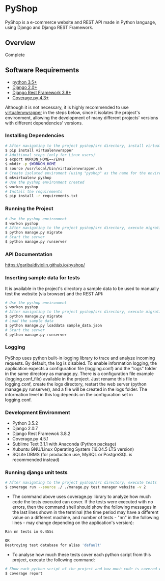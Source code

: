 # PyShop

PyShop is a e-commerce website and REST API made in Python language, using Django and Django REST Framework.


## Overview

Complete


## Software Requirements

- [python 3.5+](https://www.python.org/)
- [Django 2.0+](https://www.djangoproject.com/download/)
- [Django Rest Framework 3.8+](http://www.django-rest-framework.org/#installation)
- [Coverage.py 4.3+](https://coverage.readthedocs.io/en/coverage-4.5.1a/install.html)

Although it is not necessary, it is highly recommended to use  [virtualenvwrapper](https://virtualenvwrapper.readthedocs.io/en/latest/) in the steps below, since it isolates the project's environment, allowing the development of many different projects' versions with different dependencies' versions.

### Installing Dependencies

```bash
# After navigating to the project pyshop/src directory, install virtualenvwrapper
$ pip install virtualenvwrapper
# Additional steps (only for Linux users)
$ export WORKON_HOME=~/Envs
$ mkdir -p $WORKON_HOME
$ source /usr/local/bin/virtualenvwrapper.sh
# Create isolated enviroment (using "pyshop" as the name for the environment)
$ mkvirtualenv pyshop
# Use the pyshop environment created
$ workon pyshop
# Install the requirements
$ pip install -r requirements.txt
```


### Running the Project

```bash
# Use the pyshop environment
$ workon pyshop
# After navigating to the project pyshop/src directory, execute migrations
$ python manage.py migrate
# Start the server
$ python manage.py runserver

```


### API Documentation

https://garibaldiviolin.github.io/pyshop/


### Inserting sample data for tests

It is available in the project's directory a sample data to be used to manually test the website (via browser) and the REST API:

```bash
# Use the pyshop environment
$ workon pyshop
# After navigating to the project pyshop/src directory, execute migrations
$ python manage.py migrate
# Load the sample data
$ python manage.py loaddata sample_data.json
# Start the server
$ python manage.py runserver
```


### Logging

PyShop uses python built-in logging library to trace and analyze incoming requests. By default, the log is disabled. To enable information logging, the application expects a configuration file (logging.conf) and the "logs" folder in the same directory as manage.py.
There is a configuration file example (logging.conf_file) available in the project. Just rename this file to logging.conf, create the logs directory, restart the web server (python manage.py runserver), and a file will be created in the logs folder. The information level in this log depends on the configuration set in logging.conf.


### Development Environment

- Python 3.5.2
- Django 2.0.7
- Django Rest Framewok 3.8.2
- Coverage.py 4.5.1
- Sublime Text 3.1.1 with Anaconda (Python package)
- Xubuntu GNU/Linux Operating System (16.04.5 LTS version)
- SQLite DBMS (for production use, MySQL or PostgreSQL is recommended instead)


### Running django unit tests

```bash
# After navigating to the project pyshop/src directory, execute tests
$ coverage run --source ./ ./manage.py test manager website -v 2
```

- The command above uses coverage.py library to analyze how much code the tests executed can cover. If the tests were executed with no errors, then the command shell should show the following messages in the last lines shown in the terminal (the time period may have a different value on a different machine, and number of tests - "nn" in the following lines - may change depending on the application's version):

```bash
Ran nn tests in 0.455s

OK
Destroying test database for alias 'default'
```

- To analyse how much these tests cover each python script from this project, execute the following command:

```bash
# Show each python script of the project and how much code is covered with the tests
$ coverage report
```

